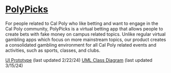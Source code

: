 # [PolyPicks](https://orange-sky-03c89531e.5.azurestaticapps.net/)
For people related to Cal Poly who like betting and want to engage in the Cal Poly community, PolyPicks is a virtual betting app that allows people to create bets with fake money on campus related topics. Unlike regular virtual gambling apps which focus on more mainstream topics, our product creates a consolidated gambling environment for all Cal Poly related events and activities, such as sports, classes, and clubs.

[UI Prototype](https://www.figma.com/file/nyqFiB0Ol0SHSbyNZR9DpW/Main-app?type=design&node-id=0%3A1&mode=design&t=AIoxeM1mcSafvNH7-1) (last updated 2/22/24)
[UML Class Diagram](https://github.com/EmuMan/stay-soft/wiki/UML-Class-Diagram) (last updated 3/15/24)
